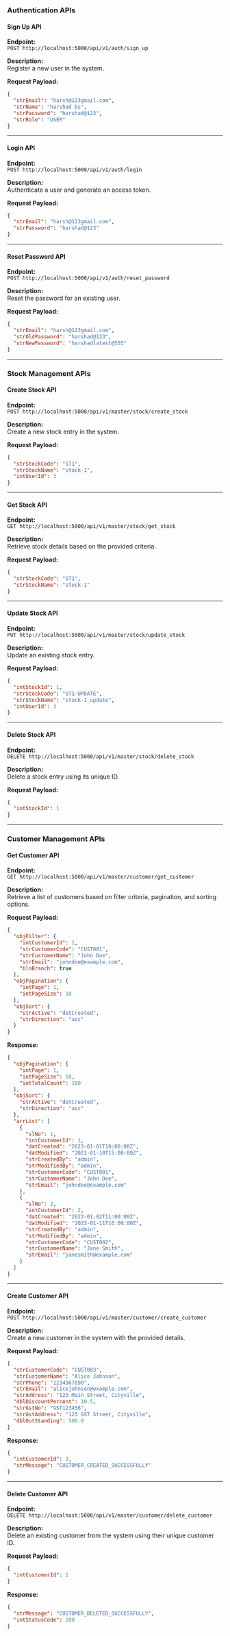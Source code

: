 ### Authentication APIs

#### Sign Up API

**Endpoint:**  
`POST http://localhost:5000/api/v1/auth/sign_up`

**Description:**  
Register a new user in the system.

**Request Payload:**
```json
{
  "strEmail": "harsh@123gmail.com",
  "strName": "harshad bs",
  "strPassword": "harshad@123",
  "strRole": "USER"
}
```

---

#### Login API

**Endpoint:**  
`POST http://localhost:5000/api/v1/auth/login`

**Description:**  
Authenticate a user and generate an access token.

**Request Payload:**
```json
{
  "strEmail": "harsh@123gmail.com",
  "strPassword": "harshad@123"
}
```

---

#### Reset Password API

**Endpoint:**  
`POST http://localhost:5000/api/v1/auth/reset_password`

**Description:**  
Reset the password for an existing user.

**Request Payload:**
```json
{
  "strEmail": "harsh@123gmail.com",
  "strOldPassword": "harshad@123",
  "strNewPassword": "harshadlatest@555"
}
```

---

### Stock Management APIs

#### Create Stock API

**Endpoint:**  
`POST http://localhost:5000/api/v1/master/stock/create_stock`

**Description:**  
Create a new stock entry in the system.

**Request Payload:**
```json
{
  "strStockCode": "ST1",
  "strStockName": "stock-1",
  "intUserId": 3
}
```

---

#### Get Stock API

**Endpoint:**  
`GET http://localhost:5000/api/v1/master/stock/get_stock`

**Description:**  
Retrieve stock details based on the provided criteria.

**Request Payload:**
```json
{
  "strStockCode": "ST1",
  "strStockName": "stock-1"
}
```

---

#### Update Stock API

**Endpoint:**  
`PUT http://localhost:5000/api/v1/master/stock/update_stock`

**Description:**  
Update an existing stock entry.

**Request Payload:**
```json
{
  "intStockId": 1,
  "strStockCode": "ST1-UPDATE",
  "strStockName": "stock-1_update",
  "intUserId": 3
}
```

---

#### Delete Stock API

**Endpoint:**  
`DELETE http://localhost:5000/api/v1/master/stock/delete_stock`

**Description:**  
Delete a stock entry using its unique ID.

**Request Payload:**
```json
{
  "intStockId": 1
}
```

---

### Customer Management APIs

#### Get Customer API

**Endpoint:**  
`GET http://localhost:5000/api/v1/master/customer/get_customer`

**Description:**  
Retrieve a list of customers based on filter criteria, pagination, and sorting options.

**Request Payload:**
```json
{
  "objFilter": {
    "intCustomerId": 1,
    "strCustomerCode": "CUST001",
    "strCustomerName": "John Doe",
    "strEmail": "johndoe@example.com",
    "blnBranch": true
  },
  "objPagination": {
    "intPage": 1,
    "intPageSize": 10
  },
  "objSort": {
    "strActive": "datCreated",
    "strDirection": "asc"
  }
}
```

**Response:**
```json
{
  "objPagination": {
    "intPage": 1,
    "intPageSize": 10,
    "intTotalCount": 100
  },
  "objSort": {
    "strActive": "datCreated",
    "strDirection": "asc"
  },
  "arrList": [
    {
      "slNo": 1,
      "intCustomerId": 1,
      "datCreated": "2023-01-01T10:00:00Z",
      "datModified": "2023-01-10T15:00:00Z",
      "strCreatedBy": "admin",
      "strModifiedBy": "admin",
      "strCustomerCode": "CUST001",
      "strCustomerName": "John Doe",
      "strEmail": "johndoe@example.com"
    },
    {
      "slNo": 2,
      "intCustomerId": 2,
      "datCreated": "2023-01-02T11:00:00Z",
      "datModified": "2023-01-11T16:00:00Z",
      "strCreatedBy": "admin",
      "strModifiedBy": "admin",
      "strCustomerCode": "CUST002",
      "strCustomerName": "Jane Smith",
      "strEmail": "janesmith@example.com"
    }
  ]
}
```

---

#### Create Customer API

**Endpoint:**  
`POST http://localhost:5000/api/v1/master/customer/create_customer`

**Description:**  
Create a new customer in the system with the provided details.

**Request Payload:**
```json
{
  "strCustomerCode": "CUST003",
  "strCustomerName": "Alice Johnson",
  "strPhone": "1234567890",
  "strEmail": "alicejohnson@example.com",
  "strAddress": "123 Main Street, Cityville",
  "dblDiscountPercent": 10.5,
  "strGstNo": "GST123456",
  "strGstAddress": "123 GST Street, Cityville",
  "dblOutStanding": 500.0
}
```

**Response:**
```json
{
  "intCustomerId": 3,
  "strMessage": "CUSTOMER_CREATED_SUCCESSFULLY"
}
```

---

#### Delete Customer API

**Endpoint:**  
`DELETE http://localhost:5000/api/v1/master/customer/delete_customer`

**Description:**  
Delete an existing customer from the system using their unique customer ID.

**Request Payload:**
```json
{
  "intCustomerId": 1
}
```

**Response:**
```json
{
  "strMessage": "CUSTOMER_DELETED_SUCCESSFULLY",
  "intStatusCode": 200
}
```
